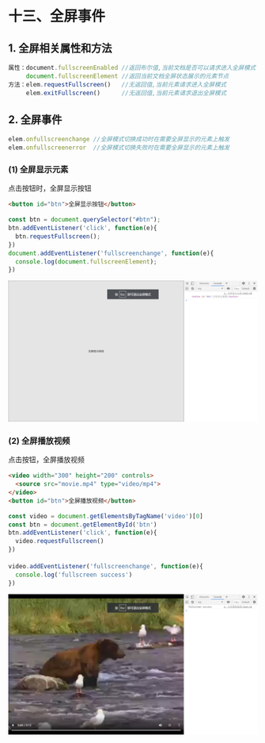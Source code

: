 # 十三、全屏事件

## 1. 全屏相关属性和方法

```js
属性：document.fullscreenEnabled //返回布尔值,当前文档是否可以请求进入全屏模式
     document.fullscreenElement //返回当前文档全屏状态展示的元素节点
方法：elem.requestFullscreen()   //无返回值,当前元素请求进入全屏模式
     elem.exitFullscreen()      //无返回值,当前元素请求退出全屏模式
```

## 2. 全屏事件

```js
elem.onfullscreenchange //全屏模式切换成功时在需要全屏显示的元素上触发
elem.onfullscreenerror  //全屏模式切换失败时在需要全屏显示的元素上触发
```

### (1) 全屏显示元素

点击按钮时，全屏显示按钮

```html
<button id="btn">全屏显示按钮</button>
```

```js
const btn = document.querySelector("#btn");
btn.addEventListener('click', function(e){
  btn.requestFullscreen();
})
document.addEventListener('fullscreenchange', function(e){
  console.log(document.fullscreenElement);
})
```

![全屏显示按钮](https://github.com/yuyuyuzhang/Blog/blob/master/images/JS/%E4%BA%8B%E4%BB%B6/%E5%85%A8%E5%B1%8F%E6%98%BE%E7%A4%BA%E6%8C%89%E9%92%AE.png)

### (2) 全屏播放视频

点击按钮，全屏播放视频

```html
<video width="300" height="200" controls>
  <source src="movie.mp4" type="video/mp4">
</video>
<button id="btn">全屏播放视频</button>
```

```js
const video = document.getElementsByTagName('video')[0]
const btn = document.getElementById('btn')
btn.addEventListener('click', function(e){
  video.requestFullscreen()
})

video.addEventListener('fullscreenchange', function(e){
  console.log('fullscreen success')
})
```

![全屏播放视频](https://github.com/yuyuyuzhang/Blog/blob/master/images/JS/%E4%BA%8B%E4%BB%B6/%E5%85%A8%E5%B1%8F%E6%92%AD%E6%94%BE%E8%A7%86%E9%A2%91.png)
